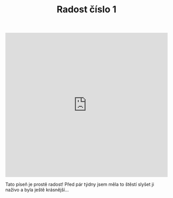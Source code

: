 ﻿---
layout: post
title: "Radost číslo 1"

---

<iframe width="100%" height="450" scrolling="no" frameborder="no" src="https://w.soundcloud.com/player/?url=https%3A//api.soundcloud.com/tracks/287558780&amp;auto_play=false&amp;hide_related=false&amp;show_comments=true&amp;show_user=true&amp;show_reposts=false&amp;visual=true"></iframe>

Tato píseň je prostě radost! Před pár týdny jsem měla to štěstí slyšet ji naživo a byla ještě krásnější...

